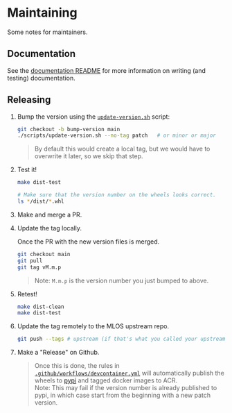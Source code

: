 # Maintaining

Some notes for maintainers.

## Documentation

See the [documentation README](./doc/README.md) for more information on writing (and testing) documentation.

## Releasing

1. Bump the version using the [`update-version.sh`](./scripts/update-version.sh) script:

    ```sh
    git checkout -b bump-version main
    ./scripts/update-version.sh --no-tag patch   # or minor or major
    ```

    > By default this would create a local tag, but we would have to overwrite it later, so we skip that step.

2. Test it!

    ```sh
    make dist-test

    # Make sure that the version number on the wheels looks correct.
    ls */dist/*.whl
    ```

3. Make and merge a PR.

4. Update the tag locally.

    Once the PR with the new version files is merged.

    ```sh
    git checkout main
    git pull
    git tag vM.m.p
    ```

    > Note: `M.m.p` is the version number you just bumped to above.

5. Retest!

    ```sh
    make dist-clean
    make dist-test
    ```

6. Update the tag remotely to the MLOS upstream repo.

    ```sh
    git push --tags # upstream (if that's what you called your upstream git remote)
    ```

7. Make a "Release" on Github.

    > Once this is done, the rules in [`.github/workflows/devcontainer.yml`](./.github/workflows/devcontainer.yml) will automatically publish the wheels to [pypi](https://pypi.org/project/mlos-core/) and tagged docker images to ACR.
    > \
    > Note: This may fail if the version number is already published to pypi, in which case start from the beginning with a new patch version.
